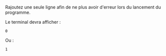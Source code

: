Rajoutez une seule ligne afin de ne plus avoir d'erreur lors du lancement du programme.

Le terminal devra afficher :

	0

Ou :

	1